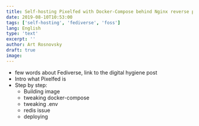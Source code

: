 ```yaml
---
title: Self-hosting Pixelfed with Docker-Compose behind Nginx reverse proxy
date: 2019-08-10T10:53:00
tags: ['self-hosting', 'fediverse', 'foss']
lang: English
type: 'text'
excerpt: ''
author: Art Rosnovsky
draft: true
image:
---
```


- few words about Fediverse, link to the digital hygiene post
- Intro what Pixelfed is
- Step by step:
  - Building image
  - tweaking docker-compose
  - tweaking .env
  - redis issue
  - deploying
